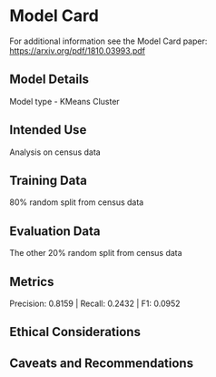 # Model Card

For additional information see the Model Card paper: https://arxiv.org/pdf/1810.03993.pdf

## Model Details
Model type - KMeans Cluster

## Intended Use
Analysis on census data

## Training Data
80% random split from census data

## Evaluation Data
The other 20% random split from census data

## Metrics
Precision: 0.8159 | Recall: 0.2432 | F1: 0.0952

## Ethical Considerations

## Caveats and Recommendations
